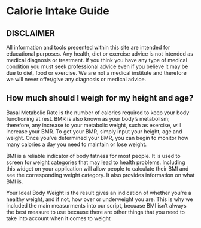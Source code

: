 # Calorie Intake Guide

DISCLAIMER
----------
All information and tools presented within this site are intended for educational purposes. Any health, diet or exercise advice is not intended as medical diagnosis or treatment. If you think you have any type of medical condition you must seek professional advice even if you believe it may be due to diet, food or exercise. We are not a medical institute and therefore we will never offer/give any diagnosis or medical advice.

How much should I weigh for my height and age?
----------------------------------------------

Basal Metabolic Rate is the number of calories required to keep your body functioning at rest. BMR is also known as your body’s metabolism; therefore, any increase to your metabolic weight, such as exercise, will increase your BMR. To get your BMR, simply input your height, age and weight. Once you’ve determined your BMR, you can begin to monitor how many calories a day you need to maintain or lose weight. 

BMI is a reliable indicator of body fatness for most people. It is used to screen for weight categories that may lead to health problems. Including this widget on your application will allow people to calculate their BMI and see the corresponding weight category. It also provides information on what BMI is.

Your Ideal Body Weight is the result gives an indication of whether you’re a healthy weight, and if not, how over or underweight you are. This is why we included the main measurments into our script, becuase BMI isn’t always the best measure to use because there are other things that you need to take into account when it comes to weight

